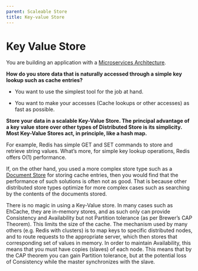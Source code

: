 ```yaml
---
parent: Scaleable Store
title: Key-value Store
---
```

# Key Value Store

You are building an application with a [Microservices Architecture](../Microservices/Microservices-Architecture.md).

**How do you store data that is naturally accessed through a
simple key lookup such as cache entries?**

-   You want to use the simplest tool for the job at hand.

-   You want to make your accesses (Cache lookups or other accesses) as
    fast as possible.

**Store your data in a scalable Key-Value Store. The
principal advantage of a key value store over other types of Distributed
Store is its simplicity. Most Key-Value Stores act, in principle, like a
hash map.** 

For example, Redis has simple GET and SET commands to store
and retrieve string values. What’s more, for simple key lookup
operations, Redis offers O(1) performance.

If, on the other hand, you used a more complex store type such as a
[Document Store](Document-Store.md) for storing cache entries, then you would find that the
performance of such solutions is often not as good. That is because
other distributed store types optimize for more complex cases such as
searching by the contents of the documents stored.

There is no magic in using a Key-Value store. In many cases such as
EhCache, they are in-memory stores, and as such only can provide
Consistency and Availability but not Partition tolerance (as per
Brewer’s CAP Theorem). This limits the size of the cache. The mechanism
used by many others (e.g. Redis with clusters) is to map keys to
specific distributed nodes, and to route requests to the appropriate
server, which then stores that corresponding set of values in memory. In
order to maintain Availability, this means that you must have copies
(slaves) of each node. This means that by the CAP theorem you can gain
Partition tolerance, but at the potential loss of Consistency while the
master synchronizes with the slave.
